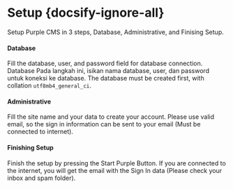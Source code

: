 # Setup {docsify-ignore-all}

Setup Purple CMS in 3 steps, Database, Administrative, and Finising Setup.

#### Database

Fill the database, user, and password field for database connection. Database 
Pada langkah ini, isikan nama database, user, dan password untuk koneksi ke database. The database must be created first, with collation <code>utf8mb4_general_ci</code>.

#### Administrative

Fill the site name and your data to create your account. Please use valid email, so the sign in information can be sent to your email (Must be connected to internet).

#### Finishing Setup

Finish the setup by pressing the Start Purple Button. If you are connected to the internet, you will get the email with the Sign In data (Please check your inbox and spam folder). 